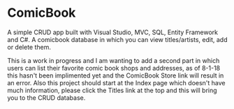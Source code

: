 # ComicBook
A simple CRUD app built with Visual Studio, MVC, SQL, Entity Framework and C#.  A comicbook database in which you can view titles/artists, edit, add or delete them.

This is a work in progress and I am wanting to add a second part in which users can list their favorite comic book shops and addresses, as of 8-1-18 this hasn't been implimented yet and the ComicBook Store link will result in an error.  Also this project should start at the Index page which doesn't have much information, please click the Titles link at the top and this will bring you to the CRUD database.
